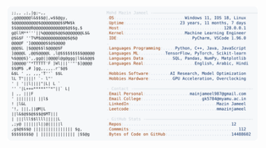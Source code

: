 <picture>
  <source srcset="https://raw.githubusercontent.com/mmazinjameel/mmazinjameel/main/dark_mode.svg?v=1760237778" media="(prefers-color-scheme: dark)">
  <img src="https://raw.githubusercontent.com/mmazinjameel/mmazinjameel/main/light_mode.svg?v=1760237778">
</picture>
